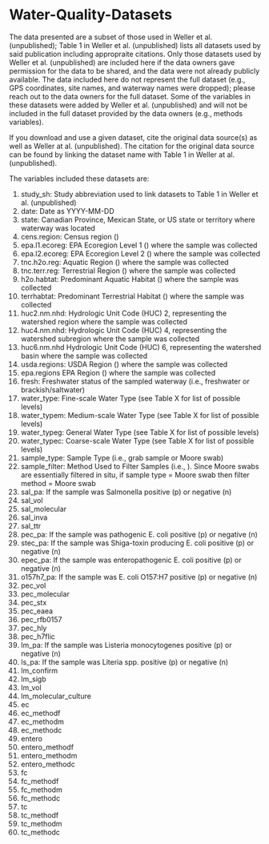 # Water-Quality-Datasets

The data presented are a subset of those used in Weller et al. (unpublished); Table 1 in Weller et al. (unpublished) lists all datasets used by said publication including appropraite citations. Only those datasets used by Weller et al. (unpublished) are included here if the data owners gave permission for the data to be shared, and the data were not already publicly available. The data included here do not represent the full dataset (e.g., GPS coordinates, site names, and waterway names were dropped); please reach out to the data owners for the full dataset. Some of the variables in these datasets were added by Weller et al. (unpublished) and will not be included in the full dataset provided by the data owners (e.g., methods variables). 

If you download and use a given dataset, cite the original data source(s) as well as Weller at al. (unpublished). The citation for the original data source can be found by linking the dataset name with Table 1 in Weller at al. (unpublished).

The variables included these datasets are:

1. study_sh: Study abbreviation used to link datasets to Table 1 in Weller et al. (unpublished)
2. date: Date as YYYY-MM-DD
3. state: Canadian Province, Mexican State, or US state or territory where waterway was located
4. cens.region: Census region ()
5. epa.l1.ecoreg: EPA Ecoregion Level 1 () where the sample was collected
6. epa.l2.ecoreg: EPA Ecoregion Level 2 () where the sample was collected
7. tnc.h2o.reg: Aquatic Region () where the sample was collected
8. tnc.terr.reg: Terrestrial Region () where the sample was collected
9. h2o.habtat: Predominant Aquatic Habitat () where the sample was collected
10. terrhabtat: Predominant Terrestrial Habitat () where the sample was collected
11. huc2.nm.nhd: Hydrologic Unit Code (HUC) 2, representing the watershed region where the sample was collected
12. huc4.nm.nhd: Hydrologic Unit Code (HUC) 4, representing the watershed subregion where the sample was collected
13. huc6.nm.nhd Hydrologic Unit Code (HUC) 6, representing the watershed basin where the sample was collected
14. usda.regions: USDA Region () where the sample was collected
15. epa.regions EPA Region () where the sample was collected
16. fresh: Freshwater status of the sampled waterway (i.e., freshwater or brackish/saltwater)
17. water_type: Fine-scale Water Type (see Table X for list of possible levels)
19. water_typem: Medium-scale Water Type (see Table X for list of possible levels)
20. water_typeg: General Water Type (see Table X for list of possible levels)
21. water_typec: Coarse-scale Water Type (see Table X for list of possible levels)
22. sample_type: Sample Type (i.e., grab sample or Moore swab)
23. sample_filter: Method Used to Filter Samples (i.e., ). Since Moore swabs are essentially filtered in situ, if sample type = Moore swab then filter method = Moore swab
25. sal_pa: If the sample was Salmonella positive (p) or negative (n)
26. sal_vol
27. sal_molecular
28. sal_inva
29. sal_ttr
30. pec_pa: If the sample was pathogenic E. coli positive (p) or negative (n)
31. stec_pa: If the sample was Shiga-toxin producing E. coli positive (p) or negative (n)
32. epec_pa: If the sample was enteropathogenic E. coli positive (p) or negative (n)
33. o157h7_pa: If the sample was E. coli O157:H7 positive (p) or negative (n)
34. pec_vol
35. pec_molecular
36. pec_stx
37. pec_eaea
38. pec_rfb0157
39. pec_hly
40. pec_h7flic
41. lm_pa: If the sample was Listeria monocytogenes positive (p) or negative (n)
42. ls_pa: If the sample was Literia spp. positive (p) or negative (n)
43. lm_confirm
44. lm_sigb
45. lm_vol
46. lm_molecular_culture
47. ec
48. ec_methodf
49. ec_methodm
50. ec_methodc
51. entero
52. entero_methodf
53. entero_methodm
54. entero_methodc
55. fc
56. fc_methodf
57. fc_methodm
58. fc_methodc
53. tc
54. tc_methodf
55. tc_methodm
56. tc_methodc

